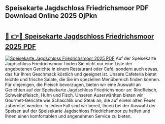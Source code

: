 ## Speisekarte Jagdschloss Friedrichsmoor PDF Download Online 2025 OjPkn

# <h2><a href="http://gc8w14h.nevu.top/?p=Speisekarte+Jagdschloss+Friedrichsmoor">🔗 👉🔴 Speisekarte Jagdschloss Friedrichsmoor 2025 PDF</a></h2>

[![Speisekarte Jagdschloss Friedrichsmoor 2025 PDF](https://i.imgur.com/dBaPXMq.png)](http://gc8w14h.nevu.top/?p=Speisekarte+Jagdschloss+Friedrichsmoor)
Auf der Speisekarte Jagdschloss Friedrichsmoor finden Sie nicht nur eine Liste der angebotenen Gerichte in einem Restaurant oder Café, sondern auch etwas, das für Ihren Geschmack köstlich und geeignet ist. Unsere Cafeteria bietet leichte und frische Salate, die Sie im speziellen Menübereich finden können. Für diejenigen, die Fleisch bevorzugen, bieten wir eine Auswahl an Gerichten auf der Speisekarte Jagdschloss Friedrichsmoor an: Rindfleisch, Schweinefleisch, Huhn und Fisch. Unseren Auserwählten bieten wir Gourmet-Gerichte wie Schaschlik und Steak an, die auf einem alten Feuer zubereitet werden. In jedem Fall sind wir bereit, Ihnen bei der Auswahl der Speisen auf der Speisekarte Jagdschloss Friedrichsmoor zu helfen und Ihnen einen komfortablen und angenehmen Service zu bieten.
